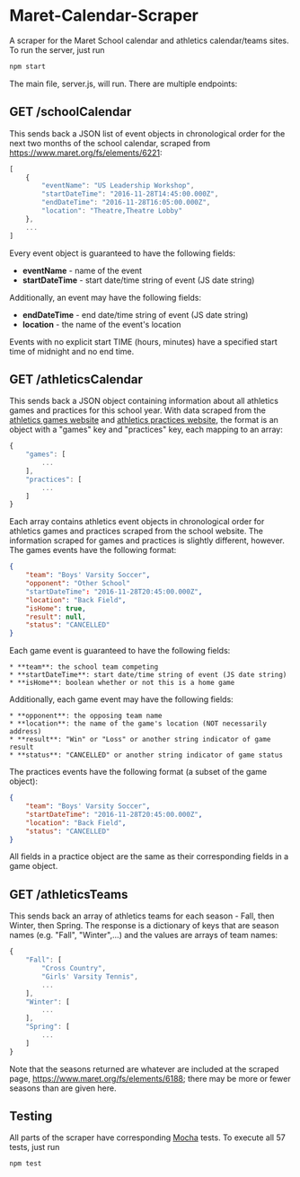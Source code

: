 # Maret-Calendar-Scraper
A scraper for the Maret School calendar and athletics calendar/teams sites.
To run the server, just run

```javascript
npm start
```

The main file, server.js, will run.  There are multiple endpoints:
    
## GET /schoolCalendar

This sends back a JSON list of event objects in chronological order for the next
two months of the school calendar, scraped from
https://www.maret.org/fs/elements/6221:

```javascript
[
    {
        "eventName": "US Leadership Workshop",
        "startDateTime": "2016-11-28T14:45:00.000Z",
        "endDateTime": "2016-11-28T16:05:00.000Z",
        "location": "Theatre,Theatre Lobby"
    },
    ...
]
```

Every event object is guaranteed to have the following fields:

* **eventName** - name of the event
* **startDateTime** - start date/time string of event (JS date string)

Additionally, an event may have the following fields:

* **endDateTime** - end date/time string of event (JS date string)
* **location** - the name of the event's location

Events with no explicit start TIME (hours, minutes) have a specified start time
of midnight and no end time.


## GET /athleticsCalendar

This sends back a JSON object containing information about all athletics games
and practices for this school year.  With data scraped from the
[athletics games website](http://www.maret.org/fs/elements/5634) and
[athletics practices website](http://www.maret.org/fs/elements/5637),
the format is an object with a "games" key and "practices" key, each mapping to
an array:

```javascript
{
    "games": [
        ...
    ],
    "practices": [
        ...
    ]
}
```

Each array contains athletics event objects in chronological order for athletics
games and practices scraped from the school website.  The information scraped
for games and practices is slightly different, however.  The games events have
the following format:

```json
{
    "team": "Boys' Varsity Soccer",
    "opponent": "Other School"
    "startDateTime": "2016-11-28T20:45:00.000Z",
    "location": "Back Field",
    "isHome": true,
    "result": null,
    "status": "CANCELLED"
}
```

Each game event is guaranteed to have the following fields:

    * **team**: the school team competing
    * **startDateTime**: start date/time string of event (JS date string)
    * **isHome**: boolean whether or not this is a home game

Additionally, each game event may have the following fields:

    * **opponent**: the opposing team name
    * **location**: the name of the game's location (NOT necessarily address)
    * **result**: "Win" or "Loss" or another string indicator of game result
    * **status**: "CANCELLED" or another string indicator of game status

The practices events have the following format (a subset of the game object):

```json
{
    "team": "Boys' Varsity Soccer",
    "startDateTime": "2016-11-28T20:45:00.000Z",
    "location": "Back Field",
    "status": "CANCELLED"
}
```

All fields in a practice object are the same as their corresponding fields in a
game object.


## GET /athleticsTeams

This sends back an array of athletics teams for each season - Fall,
then Winter, then Spring.  The response is a dictionary of keys that are season
names (e.g. "Fall", "Winter",...) and the values are arrays of team names:

```javascript
{
    "Fall": [
        "Cross Country",
        "Girls' Varsity Tennis",
        ...
    ],
    "Winter": [
        ...
    ],
    "Spring": [
        ...
    ]
}
```

Note that the seasons returned are whatever are included at the scraped page,
https://www.maret.org/fs/elements/6188; there may be more or fewer seasons
than are given here.


## Testing

All parts of the scraper have corresponding [Mocha](https://mochajs.org) tests.
To execute all 57 tests, just run

```javascript
npm test
```